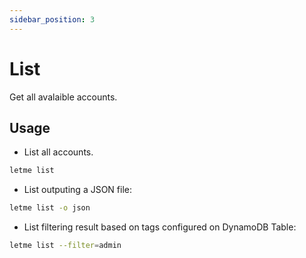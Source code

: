 ```yaml
---
sidebar_position: 3
---
```


# List

Get all avalaible accounts.

## Usage

- List all accounts.

```bash
letme list
```

- List outputing a JSON file:

```bash
letme list -o json
```

- List filtering result based on tags configured on DynamoDB Table:

```bash
letme list --filter=admin
```
